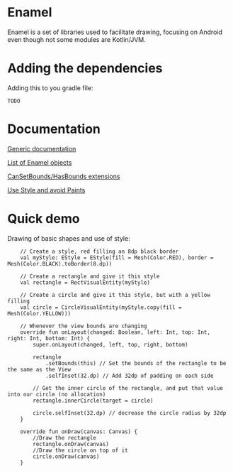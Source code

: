 # Enamel

Enamel is a set of libraries used to facilitate drawing, focusing on Android even though not some modules are Kotlin/JVM.

#  Adding the dependencies

Adding this to you gradle file:

`TODO`

# Documentation
[Generic documentation](docs/doc.md)

[List of Enamel objects](TODO)

[CanSetBounds/HasBounds extensions](TODO)

[Use Style and avoid Paints](TODO)

# Quick demo
Drawing of basic shapes and use of style:

```
    // Create a style, red filling an 8dp black border
    val myStyle: EStyle = EStyle(fill = Mesh(Color.RED), border = Mesh(Color.BLACK).toBorder(8.dp))

    // Create a rectangle and give it this style
    val rectangle = RectVisualEntity(myStyle)

    // Create a circle and give it this style, but with a yellow filling
    val circle = CircleVisualEntity(myStyle.copy(fill = Mesh(Color.YELLOW)))

    // Whenever the view bounds are changing
    override fun onLayout(changed: Boolean, left: Int, top: Int, right: Int, bottom: Int) {
        super.onLayout(changed, left, top, right, bottom)

        rectangle
            .setBounds(this) // Set the bounds of the rectangle to be the same as the View
            .selfInset(32.dp) // Add 32dp of padding on each side

        // Get the inner circle of the rectangle, and put that value into our circle (no allocation)
        rectangle.innerCircle(target = circle)

        circle.selfInset(32.dp) // decrease the circle radius by 32dp
    }

    override fun onDraw(canvas: Canvas) {
        //Draw the rectangle
        rectangle.onDraw(canvas)
        //Draw the circle on top of it
        circle.onDraw(canvas)
    }
    
```

